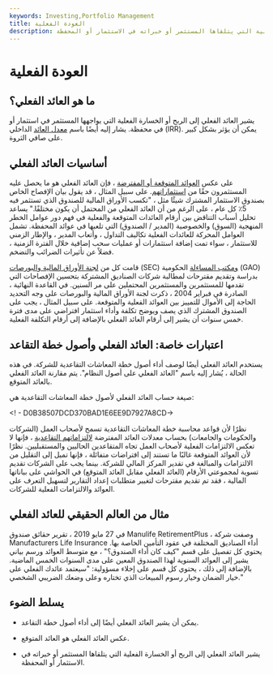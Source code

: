 ```yaml
---
keywords: Investing,Portfolio Management
title: العودة الفعلية
description: يشير العائد الفعلي إلى الربح أو الخسارة الفعلية التي يتلقاها المستثمر أو خبراته في الاستثمار أو المحفظة.
---
```


# العودة الفعلية
## ما هو العائد الفعلي؟

يشير العائد الفعلي إلى الربح أو الخسارة الفعلية التي يواجهها المستثمر في استثمار أو في محفظة. يشار إليه أيضًا باسم [معدل العائد](/irr) الداخلي (IRR). يمكن أن يؤثر بشكل كبير على صافي الثروة.

## أساسيات العائد الفعلي

على عكس [العوائد المتوقعة أو المفترضة](/expectedreturn) ، فإن العائد الفعلي هو ما يحصل عليه المستثمرون حقًا من [استثماراتهم](/investment). على سبيل المثال ، قد يقول بيان الإفصاح الخاص بصندوق الاستثمار المشترك شيئًا مثل ، "تكسب الأوراق المالية للصندوق الذي تستثمر فيه 5٪ كل عام ، على الرغم من أن العائد الفعلي من المحتمل أن يكون مختلفًا." يساعد تحليل أسباب التناقض بين أرقام العائدات المتوقعة والفعلية في فهم دور عوامل الخطر المنهجية (السوق) والخصوصية (المدير / الصندوق) التي تلعبها في عوائد المحفظة. تشمل العوامل المحركة للعائدات الفعلية تكاليف التداول ، وأتعاب المدير ، والإطار الزمني للاستثمار ، سواء تمت إضافة استثمارات أو عمليات سحب إضافية خلال الفترة الزمنية ، فضلاً عن تأثيرات الضرائب والتضخم.

قامت كل من [لجنة الأوراق المالية والبورصات](/sec) (SEC) [ومكتب المساءلة](/government-accountability-office-gao) الحكومية (GAO) بدراسة وتقديم مقترحات لمطالبة شركات الصناديق المشتركة بتحسين الإفصاحات التي تقدمها للمستثمرين والمستثمرين المحتملين على مر السنين. في القاعدة النهائية ، الصادرة في فبراير 2004 ، ذكرت لجنة الأوراق المالية والبورصات على وجه التحديد الحاجة إلى الأموال للتمييز بين العوائد الفعلية والمتوقعة. على سبيل المثال ، يجب على الصندوق المشترك الذي يصف ويوضح تكلفة وأداء استثمار افتراضي على مدى فترة خمس سنوات أن يشير إلى أرقام العائد الفعلي بالإضافة إلى أرقام التكلفة الفعلية.

## اعتبارات خاصة: العائد الفعلي وأصول خطة التقاعد

يستخدم العائد الفعلي أيضًا لوصف أداء أصول خطة المعاشات التقاعدية للشركة. في هذه الحالة ، يُشار إليه باسم "العائد الفعلي على أصول النظام". يتم مقارنة العائد الفعلي بالعائد المتوقع.

صيغة حساب العائد الفعلي لأصول خطة المعاشات التقاعدية هي:

<! - D0B38507DCD370BAD1E6EE9D7927A8CD->

نظرًا لأن قواعد محاسبة خطة المعاشات التقاعدية تسمح لأصحاب العمل (الشركات والحكومات والجامعات) بحساب معدلات العائد المفترضة [لالتزاماتهم التقاعدية](/pensionplan) ، فإنها لا تعكس الالتزامات الفعلية لأصحاب العمل تجاه المتقاعدين الحاليين والمستقبليين. نظرًا لأن العوائد المتوقعة غالبًا ما تستند إلى افتراضات متفائلة ، فإنها تميل إلى التقليل من الالتزامات والمبالغة في تقدير المركز المالي للشركة. بينما يجب على الشركات تقديم تسوية لمجموعتي الأرقام (العائد الفعلي مقابل العائد المتوقع) في الحواشي على بياناتها المالية ، فقد تم تقديم مقترحات لتغيير متطلبات إعداد التقارير لتسهيل التعرف على العوائد والالتزامات الفعلية للشركات.

## مثال من العالم الحقيقي للعائد الفعلي

في 27 مايو 2019 ، تقرير حقائق صندوق Manulife RetirementPlus ، وصفت شركة Manufacturers Life Insurance أداء الصناديق المختلفة في عقود التأمين الخاصة بها. يحتوي كل تفصيل على قسم "كيف كان أداء الصندوق؟" ، مع متوسط العوائد ورسم بياني يشير إلى العوائد السنوية لهذا الصندوق المعين على مدى السنوات الخمس الماضية. بالإضافة إلى ذلك ، يحتوي كل قسم على إخلاء مسؤولية: "سيعتمد عائدك الفعلي على خيار الضمان وخيار رسوم المبيعات الذي تختاره وعلى وضعك الضريبي الشخصي."

## يسلط الضوء

- يمكن أن يشير العائد الفعلي أيضًا إلى أداء أصول خطة التقاعد.

- عكس العائد الفعلي هو العائد المتوقع.

- يشير العائد الفعلي إلى الربح أو الخسارة الفعلية التي يتلقاها المستثمر أو خبراته في الاستثمار أو المحفظة.


